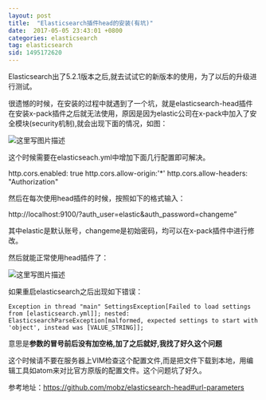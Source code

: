 ```yaml
---
layout: post
title:  "Elasticsearch插件head的安装(有坑)"
date:  2017-05-05 23:43:01 +0800
categories: elasticsearch
tag: elasticsearch
sid: 1495172620
---
```


Elasticsearch出了5.2.1版本之后,就去试试它的新版本的使用，为了以后的升级进行测试。

很遗憾的时候，在安装的过程中就遇到了一个坑，就是elasticsearch-head插件在安装x-pack插件之后就无法使用，原因是因为elastic公司在x-pack中加入了安全模块(security机制),就会出现下面的情况，如图：

![这里写图片描述](http://img.blog.csdn.net/20170221151921072?watermark/2/text/aHR0cDovL2Jsb2cuY3Nkbi5uZXQvdTAxMjMzMjczNQ==/font/5a6L5L2T/fontsize/400/fill/I0JBQkFCMA==/dissolve/70/gravity/SouthEast)

这个时候需要在elasticseach.yml中增加下面几行配置即可解决。

http.cors.enabled: true
http.cors.allow-origin:'*'
http.cors.allow-headers: "Authorization"

然后在每次使用head插件的时候，按照如下的格式输入：

http://localhost:9100/?auth_user=elastic&auth_password=changeme”

其中elastic是默认账号，changeme是初始密码，均可以在x-pack插件中进行修改。

然后就能正常使用head插件了：

![这里写图片描述](http://img.blog.csdn.net/20170221154033909?watermark/2/text/aHR0cDovL2Jsb2cuY3Nkbi5uZXQvdTAxMjMzMjczNQ==/font/5a6L5L2T/fontsize/400/fill/I0JBQkFCMA==/dissolve/70/gravity/SouthEast)

如果重启elasticsearch之后出现如下错误：

    Exception in thread "main" SettingsException[Failed to load settings from [elasticsearch.yml]]; nested: ElasticsearchParseException[malformed, expected settings to start with 'object', instead was [VALUE_STRING]];

意思是**参数的冒号前后没有加空格,加了之后就好,我找了好久这个问题**

这个时候请不要在服务器上VIM检查这个配置文件,而是把文件下载到本地，用编辑工具如atom来对比官方原版的配置文件。这个问题坑了好久。

参考地址：https://github.com/mobz/elasticsearch-head#url-parameters

